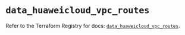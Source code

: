 # `data_huaweicloud_vpc_routes`

Refer to the Terraform Registry for docs: [`data_huaweicloud_vpc_routes`](https://registry.terraform.io/providers/huaweicloud/huaweicloud/1.71.1/docs/data-sources/vpc_routes).
